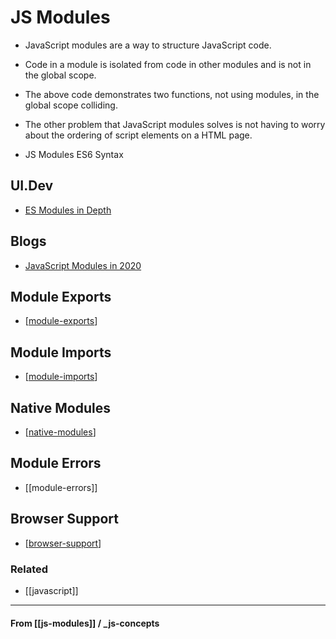 # JS Modules

- JavaScript modules are a way to structure JavaScript code.
- Code in a module is isolated from code in other modules and is not in the global scope.
- The above code demonstrates two functions, not using modules, in the global scope colliding.
- The other problem that JavaScript modules solves is not having to worry about the ordering of script elements on a HTML page.

- JS Modules ES6 Syntax

## UI.Dev

- [ES Modules in Depth](https://∏ui.dev/esmodules/)

## Blogs

- [JavaScript Modules in 2020](https://www.carlrippon.com/javascript-modules-in-2020/)

## Module Exports

- [[module-exports]]

## Module Imports

- [[module-imports]]

## Native Modules

- [[native-modules]]

## Module Errors

- [[module-errors]]

## Browser Support

- [[browser-support]]

### Related

- [[javascript]]

---

#### **From** [[js-modules]] / \_js-concepts

[//begin]: # "Autogenerated link references for markdown compatibility"
[module-exports]: module-exports/module-exports "Module Exports"
[module-imports]: module-imports/module-imports "Module Imports"
[native-modules]: native-modules "Native Modules"
[browser-support]: browser-support "Browser Support"
[//end]: # "Autogenerated link references"
